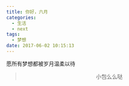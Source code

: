 ```yaml
---
title: 你好，六月
categories:
  - 生活
  - next
tags:
  - 梦想
date: 2017-06-02 10:15:13
---
```


愿所有梦想都被岁月温柔以待


><div align=center>小包么么哒</div>